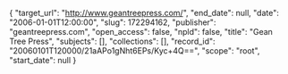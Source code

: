 {
  "target_url": "http://www.geantreepress.com/", 
  "end_date": null, 
  "date": "2006-01-01T12:00:00", 
  "slug": 172294162, 
  "publisher": "geantreepress.com", 
  "open_access": false, 
  "npld": false, 
  "title": "Gean Tree Press", 
  "subjects": [], 
  "collections": [], 
  "record_id": "20060101T120000/21aAPo1gNht6EPs/Kyc+4Q==", 
  "scope": "root", 
  "start_date": null
}

